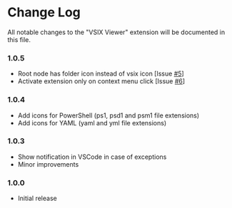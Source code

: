 # Change Log

All notable changes to the "VSIX Viewer" extension will be documented in this file.

### 1.0.5
- Root node has folder icon instead of vsix icon [Issue [#5](https://github.com/onlyutkarsh/vsixviewer/issues/5)] 
- Activate extension only on context menu click [Issue [#6](https://github.com/onlyutkarsh/vsixviewer/issues/6)]

### 1.0.4
- Add icons for PowerShell (ps1, psd1 and psm1 file extensions)
- Add icons for YAML (yaml and yml file extensions)

### 1.0.3
- Show notification in VSCode in case of exceptions
- Minor improvements

### 1.0.0
- Initial release


